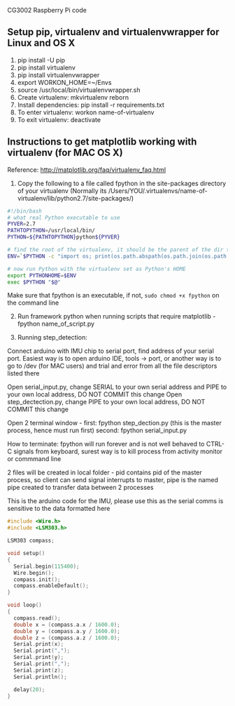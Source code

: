 CG3002 Raspberry Pi code

## Setup pip, virtualenv and virtualenvwrapper for Linux and OS X
1. pip install -U pip
2. pip install virtualenv
3. pip install virtualenvwrapper
4. export WORKON_HOME=~/Envs
5. source /usr/local/bin/virtualenvwrapper.sh
6. Create virtualenv: mkvirtualenv reborn
7. Install dependencies: pip install -r requirements.txt
8. To enter virtualenv: workon name-of-virtualenv
9. To exit virtualenv: deactivate

## Instructions to get matplotlib working with virtualenv (for MAC OS X)
Reference: http://matplotlib.org/faq/virtualenv_faq.html

1.  Copy the following to a file called fpython in the site-packages directory of your virtualenv
(Normally its /Users/YOU/.virtualenvs/name-of-virtualenv/lib/python2.7/site-packages/)

```bash
#!/bin/bash
# what real Python executable to use
PYVER=2.7
PATHTOPYTHON=/usr/local/bin/
PYTHON=${PATHTOPYTHON}python${PYVER}

# find the root of the virtualenv, it should be the parent of the dir this script is in
ENV=`$PYTHON -c "import os; print(os.path.abspath(os.path.join(os.path.dirname(\"$0\"), '..')))"`

# now run Python with the virtualenv set as Python's HOME
export PYTHONHOME=$ENV
exec $PYTHON "$@"
```

Make sure that fpython is an executable, if not, ```sudo chmod +x fpython``` on the command line

2. Run framework python when running scripts that require matplotlib - fpython name_of_script.py

3. Running step_detection:

Connect arduino with IMU chip to serial port, find address of your serial port. Easiest way is to open arduino IDE,
tools -> port, or another way is to go to /dev (for MAC users) and trial and error from all the file descriptors listed there

Open serial_input.py, change SERIAL to your own serial address and PIPE to your own local address, DO NOT COMMIT this change
Open step_dectection.py, change PIPE to your own local address, DO NOT COMMIT this change

Open 2 terminal window - first: fpython step_dection.py (this is the master process, hence must run first)
						 second: fpython serial_input.py

How to terminate: fpython will run forever and is not well behaved to CTRL-C signals from keyboard, surest way is to kill process from activity monitor or commmand line

2 files will be created in local folder - pid contains pid of the master process, so client can send signal interrupts to master,
pipe is the named pipe created to transfer data between 2 processes

This is the arduino code for the IMU, please use this as the serial comms is sensitive to the data formatted here

```c++
#include <Wire.h>
#include <LSM303.h>

LSM303 compass;

void setup()
{
  Serial.begin(115400);
  Wire.begin();
  compass.init();
  compass.enableDefault();
}

void loop()
{
  compass.read();
  double x = (compass.a.x / 1600.0);
  double y = (compass.a.y / 1600.0);
  double z = (compass.a.z / 1600.0);
  Serial.print(x);
  Serial.print(",");
  Serial.print(y);
  Serial.print(",");
  Serial.print(z);
  Serial.println();

  delay(20);
}
```

